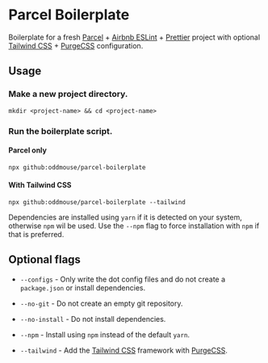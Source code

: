 # Parcel Boilerplate

Boilerplate for a fresh [Parcel](https://parceljs.org) + [Airbnb ESLint](https://github.com/airbnb/javascript/tree/master/packages/eslint-config-airbnb) + [Prettier](https://prettier.io) project with optional [Tailwind CSS](https://tailwindcss.com) + [PurgeCSS](https://www.purgecss.com) configuration.

## Usage

### Make a new project directory.

```
mkdir <project-name> && cd <project-name>
```

### Run the boilerplate script.

#### Parcel only

```
npx github:oddmouse/parcel-boilerplate
```

#### With Tailwind CSS

```
npx github:oddmouse/parcel-boilerplate --tailwind
```

Dependencies are installed using `yarn` if it is detected on your system, otherwise `npm` wil be used. Use the `--npm` flag to force installation with `npm` if that is preferred.

## Optional flags

- `--configs` - Only write the dot config files and do not create a `package.json` or install dependencies.

- `--no-git` - Do not create an empty git repository.

- `--no-install` - Do not install dependencies.

- `--npm` - Install using `npm` instead of the default `yarn`.

- `--tailwind` - Add the [Tailwind CSS](https://tailwindcss.com) framework with [PurgeCSS](https://www.purgecss.com).
